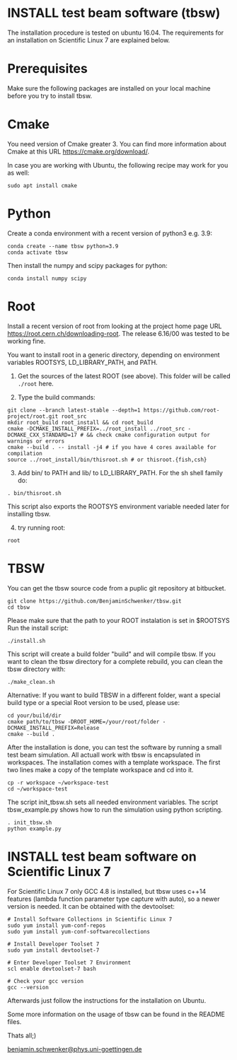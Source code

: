 
# INSTALL test beam software (tbsw) 

The installation procedure is tested on ubuntu 16.04. The requirements for an installation on Scientific Linux 7 are explained below.


# Prerequisites 

Make sure the following packages are installed on your local machine before you try to install tbsw. 

# Cmake 

You need version of Cmake greater 3. You can find more information about Cmake at this URL https://cmake.org/download/. 

In case you are working with Ubuntu, the following recipe may work for you as well: 

```
sudo apt install cmake
```

# Python 

Create a conda environment with a recent version of python3 e.g. 3.9:
```
conda create --name tbsw python=3.9
conda activate tbsw
```

Then install the numpy and scipy packages for python:
```
conda install numpy scipy
```

# Root 

Install a recent version of root from looking at the project home page URL https://root.cern.ch/downloading-root. The release 6.16/00 was tested to be working fine. 

You want to install root in a generic directory, depending on environment variables ROOTSYS, LD_LIBRARY_PATH, and PATH.

1) Get the sources of the latest ROOT (see above). This folder will be called `./root` here. 

2) Type the build commands:
```
git clone --branch latest-stable --depth=1 https://github.com/root-project/root.git root_src
mkdir root_build root_install && cd root_build
cmake -DCMAKE_INSTALL_PREFIX=../root_install ../root_src -DCMAKE_CXX_STANDARD=17 # && check cmake configuration output for warnings or errors
cmake --build . -- install -j4 # if you have 4 cores available for compilation
source ../root_install/bin/thisroot.sh # or thisroot.{fish,csh}
```

3) Add bin/ to PATH and lib/ to LD_LIBRARY_PATH. For the sh shell family do:
```
. bin/thisroot.sh
```

This script also exports the ROOTSYS environment variable needed later for installing tbsw. 

4) try running root:
```
root
```

# TBSW   
 
You can get the tbsw source code from a puplic git repository at bitbucket.

```
git clone https://github.com/BenjaminSchwenker/tbsw.git
cd tbsw
```

Please make sure that the path to your ROOT instalation is set in $ROOTSYS
Run the install script:

```
./install.sh
```

This script will create a build folder "build" and will compile tbsw.
If you want to clean the tbsw directory for a complete rebuild, you can clean the tbsw directory with:

```
./make_clean.sh
```

Alternative:
If you want to build TBSW in a different folder, want a special build type or a special Root version to be used, please use:

```
cd your/build/dir
cmake path/to/tbsw -DROOT_HOME=/your/root/folder -DCMAKE_INSTALL_PREFIX=Release
cmake --build .
```

After the installation is done, you can test the software by running a small test beam simulation. All actuall work with tbsw is encapsulated in workspaces. The installation comes with a template workspace. The first two lines make a copy of the template workspace and cd into it. 

```
cp -r workspace ~/workspace-test
cd ~/workspace-test 
```

The script init_tbsw.sh sets all needed environment variables. The script tbsw_example.py shows how to run the simulation using python scripting. 

```
. init_tbsw.sh 
python example.py
```

# INSTALL test beam software on Scientific Linux 7

For Scientific Linux 7 only GCC 4.8 is installed, but tbsw uses c++14 features (lambda function parameter type capture with auto), so a newer version is needed. 
It can be obtained with the devtoolset:

```
# Install Software Collections in Scientific Linux 7
sudo yum install yum-conf-repos
sudo yum install yum-conf-softwarecollections

# Install Developer Toolset 7
sudo yum install devtoolset-7

# Enter Developer Toolset 7 Environment
scl enable devtoolset-7 bash

# Check your gcc version
gcc --version
```
Afterwards just follow the instructions for the installation on Ubuntu.


Some more information on the usage of tbsw can be found in the README files. 


Thats all;)	

benjamin.schwenker@phys.uni-goettingen.de


